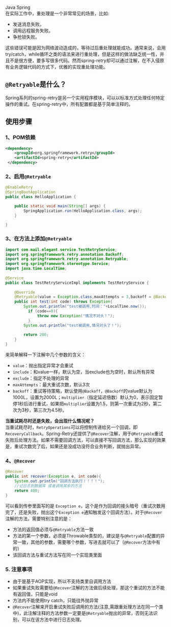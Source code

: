 Java Spring<br />在实际工作中，重处理是一个非常常见的场景，比如:

- 发送消息失败。
- 调用远程服务失败。
- 争抢锁失败。

这些错误可能是因为网络波动造成的，等待过后重处理就能成功。通常来说，会用try/catch，while循环之类的语法来进行重处理，但是这样的做法缺乏统一性，并且不是很方便，要多写很多代码。然而spring-retry却可以通过注解，在不入侵原有业务逻辑代码的方式下，优雅的实现重处理功能。
<a name="AUI34"></a>
## `@Retryable`是什么？
Spring系列的spring-retry是另一个实用程序模块，可以以标准方式处理任何特定操作的重试。在spring-retry中，所有配置都是基于简单注释的。
<a name="trhA2"></a>
## 使用步骤
<a name="y4byT"></a>
### 1、POM依赖
```xml
<dependency>
	<groupId>org.springframework.retry</groupId>
	<artifactId>spring-retry</artifactId>
 </dependency>
```
<a name="iPdHP"></a>
### 2、启用`@Retryable`
```java
@EnableRetry
@SpringBootApplication
public class HelloApplication {

    public static void main(String[] args) {
        SpringApplication.run(HelloApplication.class, args);
    }

}
```
<a name="p14QY"></a>
### 3、在方法上添加`@Retryable`
```java
import com.mail.elegant.service.TestRetryService;
import org.springframework.retry.annotation.Backoff;
import org.springframework.retry.annotation.Retryable;
import org.springframework.stereotype.Service;
import java.time.LocalTime;
 
@Service
public class TestRetryServiceImpl implements TestRetryService {
 
    @Override
    @Retryable(value = Exception.class,maxAttempts = 3,backoff = @Backoff(delay = 2000,multiplier = 1.5))
    public int test(int code) throws Exception{
        System.out.println("test被调用,时间："+LocalTime.now());
          if (code==0){
              throw new Exception("情况不对头！");
          }
        System.out.println("test被调用,情况对头了！");
 
        return 200;
    }
}
```
来简单解释一下注解中几个参数的含义：

- `value`：抛出指定异常才会重试
- `include`：和value一样，默认为空，当exclude也为空时，默认所有异常
- `exclude`：指定不处理的异常
- `maxAttempts`：最大重试次数，默认3次
- `backoff`：重试等待策略，默认使用`@Backoff`，`@Backoff`的value默认为1000L，设置为2000L；`multiplier`（指定延迟倍数）默认为0，表示固定暂停1秒后进行重试，如果把`multiplier`设置为1.5，则第一次重试为2秒，第二次为3秒，第三次为4.5秒。

**当重试耗尽时还是失败，会出现什么情况呢？**<br />当重试耗尽时，`RetryOperations`可以将控制传递给另一个回调，即`RecoveryCallback`。Spring-Retry还提供了`@Recover`注解，用于`@Retryable`重试失败后处理方法。如果不需要回调方法，可以直接不写回调方法，那么实现的效果是，重试次数完了后，如果还是没成功没符合业务判断，就抛出异常。
<a name="M19X2"></a>
### 4、`@Recover`
```java
@Recover
public int recover(Exception e, int code){
	System.out.println("回调方法执行！！！！");
	//记日志到数据库 或者调用其余的方法
	return 400;
}
```
可以看到传参里面写的是 `Exception e`，这个是作为回调的接头暗号（重试次数用完了，还是失败，抛出这个`Exception e`通知触发这个回调方法）。对于`@Recover`注解的方法，需要特别注意的是：

- 方法的返回值必须与`@Retryable`方法一致
- 方法的第一个参数，必须是Throwable类型的，建议是与`@Retryable`配置的异常一致，其他的参数，需要哪个参数，写进去就可以了（`@Recover`方法中有的）
- 该回调方法与重试方法写在同一个实现类里面
<a name="LZhGo"></a>
### 5. 注意事项

- 由于是基于AOP实现，所以不支持类里自调用方法
- 如果重试失败需要给`@Recover`注解的方法做后续处理，那这个重试的方法不能有返回值，只能是void
- 方法内不能使用try catch，只能往外抛异常
- `@Recover`注解来开启重试失败后调用的方法(注意,需跟重处理方法在同一个类中)，此注解注释的方法参数一定要是`@Retryable`抛出的异常，否则无法识别，可以在该方法中进行日志处理。
